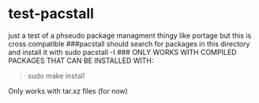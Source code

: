 # test-pacstall
just a test of a phseudo package managment thingy like portage but this is cross compatible
###pacstall should search for packages in this directory and install it with sudo pacstall -I <package>###
ONLY WORKS WITH COMPILED PACKAGES THAT CAN BE INSTALLED WITH:
  
  >sudo make install
  
Only works with tar.xz files (for now)
